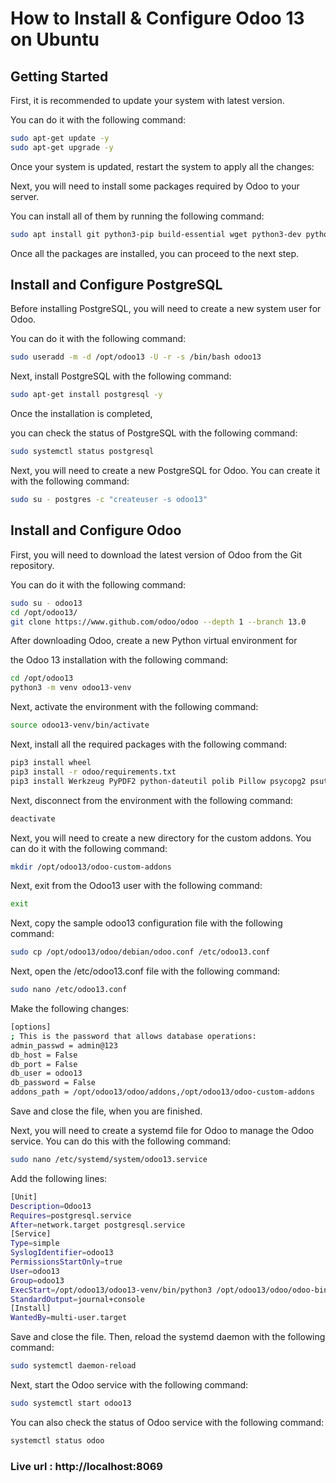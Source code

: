 # How to Install & Configure Odoo 13 on Ubuntu

## Getting Started
First, it is recommended to update your system with latest version.

You can do it with the following command:

```sh
sudo apt-get update -y
sudo apt-get upgrade -y
```

Once your system is updated, restart the system to apply all the changes:

Next, you will need to install some packages required by Odoo to your server.

You can install all of them by running the following command:

```sh
sudo apt install git python3-pip build-essential wget python3-dev python3-venv python3-wheel libxslt-dev libzip-dev libldap2-dev libsasl2-dev python3-setuptools node-less libpq-dev -y
```
Once all the packages are installed, you can proceed to the next step.

## Install and Configure PostgreSQL

Before installing PostgreSQL, you will need to create a new system user for Odoo. 

You can do it with the following command:
```sh
sudo useradd -m -d /opt/odoo13 -U -r -s /bin/bash odoo13
```

Next, install PostgreSQL with the following command:

```sh
sudo apt-get install postgresql -y
```
Once the installation is completed, 

you can check the status of PostgreSQL with the following command:

```sh
sudo systemctl status postgresql
```
Next, you will need to create a new PostgreSQL for Odoo. 
You can create it with the following command:

```sh
sudo su - postgres -c "createuser -s odoo13"
```
## Install and Configure Odoo

First, you will need to download the latest version of Odoo from the Git repository. 

You can do it with the following command:
```sh
sudo su - odoo13
cd /opt/odoo13/
git clone https://www.github.com/odoo/odoo --depth 1 --branch 13.0
```
After downloading Odoo, create a new Python virtual environment for 

the Odoo 13 installation with the following command:

```sh
cd /opt/odoo13
python3 -m venv odoo13-venv
```
Next, activate the environment with the following command:

```sh
source odoo13-venv/bin/activate
```

Next, install all the required packages with the following command:

```sh
pip3 install wheel
pip3 install -r odoo/requirements.txt
pip3 install Werkzeug PyPDF2 python-dateutil polib Pillow psycopg2 psutil reportlab
```

Next, disconnect from the environment with the following command:

```sh
deactivate
```

Next, you will need to create a new directory for the custom addons. You can do it with the following command:

```sh
mkdir /opt/odoo13/odoo-custom-addons
```

Next, exit from the Odoo13 user with the following command:

```sh
exit
```

Next, copy the sample odoo13 configuration file with the following command:

```sh
sudo cp /opt/odoo13/odoo/debian/odoo.conf /etc/odoo13.conf
```

Next, open the /etc/odoo13.conf file with the following command:

```sh
sudo nano /etc/odoo13.conf
```

Make the following changes:

```sh
[options]
; This is the password that allows database operations:
admin_passwd = admin@123
db_host = False
db_port = False
db_user = odoo13
db_password = False
addons_path = /opt/odoo13/odoo/addons,/opt/odoo13/odoo-custom-addons
```

Save and close the file, when you are finished.

Next, you will need to create a systemd file for Odoo to manage the Odoo service. You can do this with the following command:

```sh
sudo nano /etc/systemd/system/odoo13.service
```

Add the following lines:

```sh
[Unit]
Description=Odoo13
Requires=postgresql.service
After=network.target postgresql.service
[Service]
Type=simple
SyslogIdentifier=odoo13
PermissionsStartOnly=true
User=odoo13
Group=odoo13
ExecStart=/opt/odoo13/odoo13-venv/bin/python3 /opt/odoo13/odoo/odoo-bin -c /etc/odoo13.conf
StandardOutput=journal+console
[Install]
WantedBy=multi-user.target
```

Save and close the file. Then, reload the systemd daemon with the following command:

```sh
sudo systemctl daemon-reload
```

Next, start the Odoo service with the following command:

```sh
sudo systemctl start odoo13
```
You can also check the status of Odoo service with the following command:

```sh
systemctl status odoo
```
 ### Live url : http://localhost:8069

